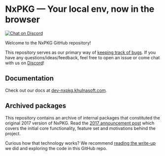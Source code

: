 # NxPKG — Your local env, now in the browser

[![Chat on Discord](https://img.shields.io/badge/chat-on%20discord-7289da.svg)](https://discord.gg/nxpkg)

Welcome to the NxPKG GitHub repository!

This repository serves as our primary way of [keeping track of bugs](https://github.com/nxpkg/core/issues). If you have any questions/ideas/feedback, feel free to open an issue or come chat with us on [Discord](https://discord.gg/nxpkg)!

## Documentation

Check out our docs at [dev-nxpkg.khulnasoft.com](https://dev-nxpkg.khulnasoft.com/).

## Archived packages

This repository contains an archive of internal packages that constituted the original 2017 version of NxPKG. Read the [2017 announcement post](https://medium.com/@ericsimons/nxpkg-online-vs-code-ide-for-angular-react-7d09348497f4) which covers the initial core functionality, feature set and motivations behind the project.

Curious how that technology works? We recommend [reading the write-up](https://medium.com/@ericsimons/introducing-turbo-5x-faster-than-yarn-npm-and-runs-natively-in-browser-cc2c39715403) we did and exploring the code in this GitHub repo.
